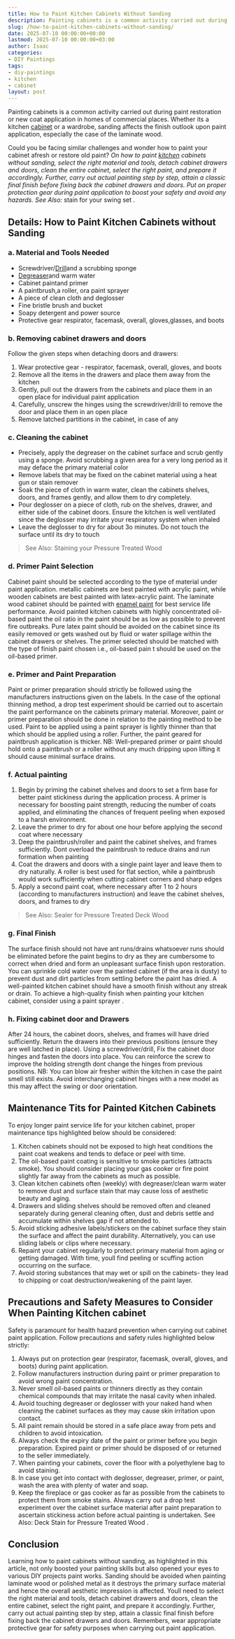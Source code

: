 ```yaml
---
title: How to Paint Kitchen Cabinets Without Sanding
description: Painting cabinets is a common activity carried out during paint restoration or new coat application in homes of commercial places.
slug: /how-to-paint-kitchen-cabinets-without-sanding/
date: 2025-07-10 00:00:00+00:00
lastmod: 2025-07-10 00:00:00+03:00
author: Isaac
categories:
- DIY Paintings
tags:
- diy-paintings
- kitchen
- cabinet
layout: post
---
```

Painting cabinets is a common activity carried out during paint restoration or new coat application in homes of commercial places. Whether its a kitchen [cabinet](https://pestpolicy.com/best-paint-for-kitchen-cabinets/) or a wardrobe, sanding affects the finish outlook upon paint application, especially the case of the laminate wood.

Could you be facing similar challenges and wonder how to paint your cabinet afresh or restore old paint?
*On how to paint [kitchen](https://pestpolicy.com/how-much-does-it-cost-to-paint-kitchen-cabinets/) cabinets without sanding, select the right material and tools, detach cabinet drawers and doors, clean the entire cabinet, select the right paint, and prepare it accordingly.*
*Further, carry out actual painting step by step, attain a classic final finish before fixing back the cabinet drawers and doors. Put on proper protection gear during paint application to boost your safety and avoid any hazards. See Also:*
stain for your swing set
.
## Details: How to Paint Kitchen Cabinets without Sanding
### a. Material and Tools Needed
- Screwdriver/[Drill](https://www.amazon.com/dp/B07QG5P2MG/?tag=p-policy-20)and a scrubbing sponge
- [Degreaser](https://www.amazon.com/dp/B0015KROXU/?tag=p-policy-20)and warm water
- Cabinet paintand primer
- A paintbrush,a roller, ora paint sprayer
- A piece of clean cloth and deglosser
- Fine bristle brush and bucket
- Soapy detergent and power source
- Protective gear  respirator, facemask, overall, gloves,glasses, and boots
### b. Removing cabinet drawers and doors
Follow the given steps when detaching doors and drawers:
1. Wear protective gear - respirator, facemask, overall, gloves, and boots
2. Remove all the items in the drawers and place them away from the kitchen
3. Gently, pull out the drawers from the cabinets and place them in an open place for individual paint application
4. Carefully, unscrew the hinges using the screwdriver/drill to remove the door and place them in an open place
5. Remove latched partitions in the cabinet, in case of any
### c. Cleaning the cabinet
- Precisely, apply the degreaser on the cabinet surface and scrub gently using a sponge. Avoid scrubbing a given area for a very long period as it may deface the primary material color
- Remove labels that may be fixed on the cabinet material using a heat gun or stain remover
- Soak the piece of cloth in warm water, clean the cabinets shelves, doors, and frames gently, and allow them to dry completely.
- Pour deglosser on a piece of cloth, rub on the shelves, drawer, and either side of the cabinet doors. Ensure the kitchen is well ventilated since the deglosser may irritate your respiratory system when inhaled
- Leave the deglosser to dry for about 3o minutes. Do not touch the surface until its dry to touch
> See Also:
> Staining your Pressure Treated Wood
### d. Primer Paint Selection
Cabinet paint should be selected according to the type of material under paint application. metallic cabinets are best painted with acrylic paint, while wooden cabinets are best painted with latex-acrylic paint.
The laminate wood cabinet should be painted with
[enamel paint](https://pestpolicy.com/what-is-enamel-paint-used-for/)
for best service life performance. Avoid painted kitchen cabinets with highly concentrated oil-based paint  the oil ratio in the paint should be as low as possible to prevent fire outbreaks.
Pure latex paint should be avoided on the cabinet since its easily removed or gets washed out by fluid or water spillage within the cabinet drawers or shelves.
The primer selected should be matched with the type of finish paint chosen i.e.,
oil-based pain
t should be used on the oil-based primer.
### e. Primer and Paint Preparation
Paint or primer preparation should strictly be followed using the manufacturers instructions given on the labels. In the case of the optional thinning method, a drop test experiment should be carried out to ascertain the paint performance on the cabinets primary material.
Moreover, paint or primer preparation should be done in relation to the painting method to be used. Paint to be applied using a paint sprayer is lightly thinner than that which should be applied using a roller. Further, the paint geared for
paintbrush application
is thicker.
NB: Well-prepared primer or paint should hold onto a paintbrush or a roller without any much dripping upon lifting  it should cause minimal surface drains.
### f. Actual painting
1. Begin by priming the cabinet shelves and doors to set a firm base for better paint stickiness during the application process. A primer is necessary for boosting paint strength, reducing the number of coats applied, and eliminating the chances of frequent peeling when exposed to a harsh environment.
2. Leave the primer to dry for about one hour before applying the second coat where necessary
3. Deep the paintbrush/roller and paint the cabinet shelves, and frames sufficiently. Dont overload the paintbrush to reduce drains and run formation when painting
4. Coat the drawers and doors with a single paint layer and leave them to dry naturally. A roller is best used for flat section, while a paintbrush would work sufficiently when cutting cabinet corners and sharp edges
5. Apply a second paint coat, where necessary after 1 to 2 hours (according to manufacturers instruction) and leave the cabinet shelves, doors, and frames to dry
> See Also:
> Sealer for Pressure Treated Deck Wood
### g. Final Finish
The surface finish should not have ant runs/drains whatsoever  runs should be eliminated before the paint begins to dry as they are cumbersome to correct when dried and form an unpleasant surface finish upon restoration.
You can sprinkle cold water over the painted cabinet (if the area is dusty) to prevent dust and dirt particles from settling before the paint has dried. A well-painted kitchen cabinet should have a smooth finish without any streak or drain.
To achieve a high-quality finish when painting your kitchen cabinet, consider using
a paint sprayer
.
### h. Fixing cabinet door and Drawers
After 24 hours, the cabinet doors, shelves, and frames will have dried sufficiently. Return the drawers into their previous positions (ensure they are well latched in place). Using a screwdriver/drill, Fix the cabinet door hinges and fasten the doors into place.
You can reinforce the screw to improve the holding strength  dont change the hinges from previous positions.
NB: You can blow air fresher within the kitchen in case the paint smell still exists. Avoid interchanging cabinet hinges with a new model as this may affect the swing or door orientation.
## Maintenance Tits for Painted Kitchen Cabinets
To enjoy longer paint service life for your kitchen cabinet, proper maintenance tips highlighted below should be considered:
1. Kitchen cabinets should not be exposed to high heat conditions  the paint coat weakens and tends to deface or peel with time.
2. The oil-based paint coating is sensitive to smoke particles (attracts smoke). You should consider placing your gas cooker or fire point slightly far away from the cabinets as much as possible.
3. Clean kitchen cabinets often (weekly) with degreaser/clean warm water to remove dust and surface stain that may cause loss of aesthetic beauty and aging.
4. Drawers and sliding shelves should be removed often and cleaned separately during general cleaning  often, dust and debris settle and accumulate within shelves gap if not attended to.
5. Avoid sticking adhesive labels/stickers on the cabinet surface  they stain the surface and affect the paint durability. Alternatively, you can use sliding labels or clips where necessary.
6. Repaint your cabinet regularly to protect primary material from aging or getting damaged. With time, youll find peeling or scuffing action occurring on the surface.
7. Avoid storing substances that may wet or spill on the cabinets- they lead to chipping or coat destruction/weakening of the paint layer.
## Precautions and Safety Measures to Consider When Painting Kitchen cabinet
Safety is paramount for health hazard prevention when carrying out cabinet paint application. Follow precautions and safety rules highlighted below strictly:
1. Always put on protection gear (respirator, facemask, overall, gloves, and boots) during paint application.
2. Follow manufacturers instruction during paint or primer preparation to avoid wrong paint concentration.
3. Never smell oil-based paints or thinners directly as they contain chemical compounds that may irritate the nasal cavity when inhaled.
4. Avoid touching degreaser or deglosser with your naked hand when cleaning the cabinet surfaces as they may cause skin irritation upon contact.
5. All paint remain should be stored in a safe place away from pets and children to avoid intoxication.
6. Always check the expiry date of the paint or primer before you begin preparation. Expired paint or primer should be disposed of or returned to the seller immediately.
7. When painting your cabinets, cover the floor with a polyethylene bag to avoid staining.
8. In case you get into contact with deglosser, degreaser, primer, or paint, wash the area with plenty of water and soap.
9. Keep the fireplace or gas cooker as far as possible from the cabinets to protect them from smoke stains.
Always carry out a drop test experiment over the cabinet surface material after paint preparation to ascertain stickiness action before actual painting is undertaken.
See Also:
Deck Stain for Pressure Treated Wood
.
## Conclusion
Learning how to paint cabinets without sanding, as highlighted in this article, not only boosted your painting skills but also opened your eyes to various DIY projects paint works. Sanding should be avoided when painting laminate wood or polished metal as it destroys the primary surface material and hence the overall aesthetic impression is affected.
Youll need to select the right material and tools, detach cabinet drawers and doors, clean the entire cabinet, select the right paint, and prepare it accordingly. Further, carry out actual painting step by step, attain a classic final finish before fixing back the cabinet drawers and doors. Remembers, wear appropriate protective gear for safety purposes when carrying out paint application.